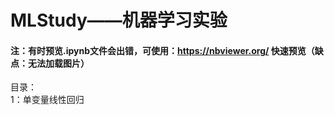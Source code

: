 # MLStudy——机器学习实验
#### 注：有时预览.ipynb文件会出错，可使用：https://nbviewer.org/ 快速预览（缺点：无法加载图片）
目录：<br/>
1：单变量线性回归<br/>
